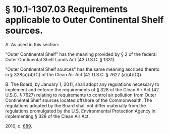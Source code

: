# § 10.1-1307.03 Requirements applicable to Outer Continental Shelf sources.

<p>A. As used in this section:</p><p>"Outer Continental Shelf" has the meaning provided by § 2 of the federal Outer Continental Shelf Lands Act (43 U.S.C. § 1331).</p><p>"Outer Continental Shelf sources" has the same meaning ascribed thereto in § 328(a)(4)(C) of the Clean Air Act (42 U.S.C. § 7627 (a)(4)(C)).</p><p>B. The Board, by January 1, 2011, shall adopt any regulations necessary to implement and enforce the requirements of § 328 of the Clean Air Act (42 U.S.C. § 7627) relating to requirements to control air pollution from Outer Continental Shelf sources located offshore of the Commonwealth. The regulations adopted by the Board shall not differ materially from the regulations promulgated by the U.S. Environmental Protection Agency in implementing § 328 of the Clean Air Act.</p><p>2010, c. <a href='http://lis.virginia.gov/cgi-bin/legp604.exe?101+ful+CHAP0689'>689</a>.</p>